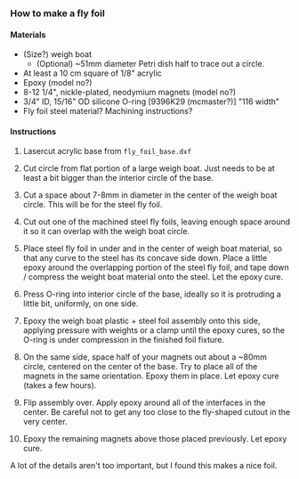 
### How to make a fly foil

#### Materials
- (Size?) weigh boat
  - (Optional) ~51mm diameter Petri dish half to trace out a circle.
- At least a 10 cm square of 1/8" acrylic
- Epoxy (model no?)
- 8-12 1/4", nickle-plated, neodymium magnets (model no?)
- 3/4" ID, 15/16" OD silicone O-ring [9396K29 (mcmaster?)] "116 width"
- Fly foil steel material? Machining instructions?

#### Instructions
1. Lasercut acrylic base from `fly_foil_base.dxf`

2. Cut circle from flat portion of a large weigh boat. Just needs to be at least
   a bit bigger than the interior circle of the base.

3. Cut a space about 7-8mm in diameter in the center of the weigh boat circle.
   This will be for the steel fly foil.

4. Cut out one of the machined steel fly foils, leaving enough space around it
   so it can overlap with the weigh boat circle.

5. Place steel fly foil in under and in the center of weigh boat material, so
   that any curve to the steel has its concave side down. Place a little epoxy
   around the overlapping portion of the steel fly foil, and tape down /
   compress the weight boat material onto the steel. Let the epoxy cure.

6. Press O-ring into interior circle of the base, ideally so it is protruding a
   little bit, uniformly, on one side.

7. Epoxy the weigh boat plastic + steel foil assembly onto this side, applying
   pressure with weights or a clamp until the epoxy cures, so the O-ring is
   under compression in the finished foil fixture.

8. On the same side, space half of your magnets out about a ~80mm circle,
   centered on the center of the base. Try to place all of the magnets in the
   same orientation. Epoxy them in place. Let epoxy cure (takes a few hours).

10. Flip assembly over. Apply epoxy around all of the interfaces in the center.
    Be careful not to get any too close to the fly-shaped cutout in the very
    center.

11. Epoxy the remaining magnets above those placed previously. Let epoxy cure.

A lot of the details aren't too important, but I found this makes a nice foil.
